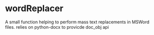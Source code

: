 # wordReplacer

A small function helping to perform mass text replacements in MSWord files.
relies on python-docx to provicde doc_obj api
